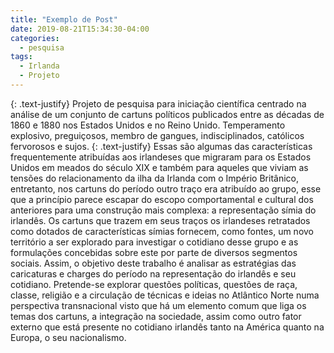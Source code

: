 ```yaml
---
title: "Exemplo de Post"
date: 2019-08-21T15:34:30-04:00
categories:
  - pesquisa
tags:
  - Irlanda
  - Projeto
---
```

{: .text-justify}
Projeto de pesquisa para iniciação científica centrado na análise de um conjunto de cartuns políticos publicados entre as décadas de 1860 e 1880 nos Estados Unidos e no Reino Unido. Temperamento explosivo, preguiçosos, membro de gangues, indisciplinados, católicos fervorosos e sujos.
{: .text-justify}
Essas são algumas das características frequentemente atribuídas aos irlandeses que migraram para os Estados Unidos em meados do século XIX e também para aqueles que viviam as tensões do relacionamento da ilha da Irlanda com o Império Britânico, entretanto, nos cartuns do período outro traço era atribuído ao grupo, esse que a princípio parece escapar do escopo comportamental e cultural dos anteriores para uma construção mais complexa: a representação símia do irlandês. Os cartuns que trazem em seus traços os irlandeses retratados como dotados de características símias fornecem, como fontes, um novo território a ser explorado para investigar o cotidiano desse grupo e as formulações concebidas sobre este por parte de diversos segmentos sociais. Assim, o objetivo deste trabalho é analisar as estratégias das caricaturas e charges do período na representação do irlandês e seu cotidiano. Pretende-se explorar questões políticas, questões de raça, classe, religião e a circulação de técnicas e ideias no Atlântico Norte numa perspectiva transnacional visto que há um elemento comum que liga os temas dos cartuns, a integração na sociedade, assim como outro fator externo que está presente no cotidiano irlandês tanto na América quanto na Europa, o seu nacionalismo.
